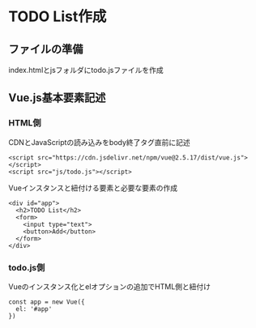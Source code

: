 # TODO List作成
## ファイルの準備
index.htmlとjsフォルダにtodo.jsファイルを作成

## Vue.js基本要素記述
### HTML側
CDNとJavaScriptの読み込みをbody終了タグ直前に記述

```
<script src="https://cdn.jsdelivr.net/npm/vue@2.5.17/dist/vue.js"></script>
<script src="js/todo.js"></script>
```
Vueインスタンスと紐付ける要素と必要な要素の作成

```
<div id="app">
  <h2>TODO List</h2>
  <form>
    <input type="text">
    <button>Add</button>
  </form>
</div>
```

### todo.js側
Vueのインスタンス化とelオプションの追加でHTML側と紐付け

```
const app = new Vue({
  el: '#app'
})
```